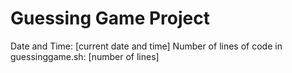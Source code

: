# Guessing Game Project
Date and Time: [current date and time]
Number of lines of code in guessinggame.sh: [number of lines]
